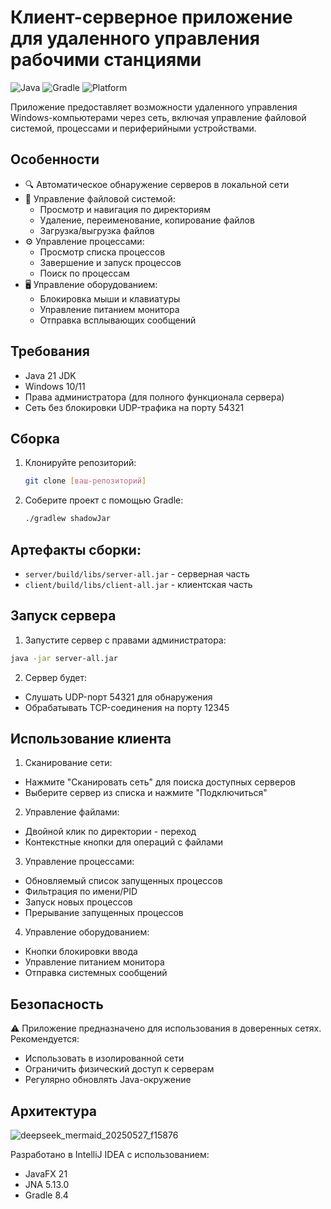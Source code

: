 # Клиент-серверное приложение для удаленного управления рабочими станциями

![Java](https://img.shields.io/badge/Java-21-blue)
![Gradle](https://img.shields.io/badge/Gradle-8.4-green)
![Platform](https://img.shields.io/badge/Platform-Windows-lightgrey)

Приложение предоставляет возможности удаленного управления Windows-компьютерами через сеть, включая управление файловой системой, процессами и периферийными устройствами.

## Особенности

- 🔍 Автоматическое обнаружение серверов в локальной сети
- 📁 Управление файловой системой:
  - Просмотр и навигация по директориям
  - Удаление, переименование, копирование файлов
  - Загрузка/выгрузка файлов
- ⚙️ Управление процессами:
  - Просмотр списка процессов
  - Завершение и запуск процессов
  - Поиск по процессам
- 🖥️ Управление оборудованием:
  - Блокировка мыши и клавиатуры
  - Управление питанием монитора
  - Отправка всплывающих сообщений

## Требования

- Java 21 JDK
- Windows 10/11
- Права администратора (для полного функционала сервера)
- Сеть без блокировки UDP-трафика на порту 54321

## Сборка

1. Клонируйте репозиторий:
   ```bash
   git clone [ваш-репозиторий]
2. Соберите проект с помощью Gradle:
   ```bash
   ./gradlew shadowJar

## Артефакты сборки:
- ```server/build/libs/server-all.jar``` - серверная часть
- ```client/build/libs/client-all.jar``` - клиентская часть

## Запуск сервера
1. Запустите сервер с правами администратора:
  ```bash
  java -jar server-all.jar
  ```

2. Сервер будет:
  - Слушать UDP-порт 54321 для обнаружения
  - Обрабатывать TCP-соединения на порту 12345

## Использование клиента
1. Сканирование сети:
  - Нажмите "Сканировать сеть" для поиска доступных серверов
  - Выберите сервер из списка и нажмите "Подключиться"
2. Управление файлами:
  - Двойной клик по директории - переход
  - Контекстные кнопки для операций с файлами
3. Управление процессами:
  - Обновляемый список запущенных процессов
  - Фильтрация по имени/PID
  - Запуск новых процессов
  - Прерывание запущенных процессов
4. Управление оборудованием:
  - Кнопки блокировки ввода
  - Управление питанием монитора
  - Отправка системных сообщений

## Безопасность
⚠️ Приложение предназначено для использования в доверенных сетях.
Рекомендуется:
 - Использовать в изолированной сети
 - Ограничить физический доступ к серверам
 - Регулярно обновлять Java-окружение

## Архитектура
![deepseek_mermaid_20250527_f15876](https://github.com/user-attachments/assets/d987156c-85f8-4cdf-9a6e-29b3cecbec56)

Разработано в IntelliJ IDEA с использованием:
 - JavaFX 21
 - JNA 5.13.0
 - Gradle 8.4
